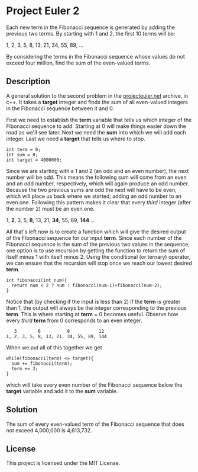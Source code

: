 # Project Euler 2

Each new term in the Fibonacci sequence is generated by adding the previous two terms. By starting with 1 and 2, the first 10 terms will be:

1, 2, 3, 5, 8, 13, 21, 34, 55, 89, ...

By considering the terms in the Fibonacci sequence whose values do not exceed four million, find the sum of the even-valued terms.

## Description

A general solution to the second problem in the [projecteuler.net](https://projecteuler.net/problem=2) archive, in c++. It takes a **target** integer and finds the sum of all even-valued integers in the Fibonacci sequence between it and 0.

First we need to establish the **term** variable that tells us which integer of the Fibonacci sequence to add. Starting at 0 will make things easier down the road as we'll see later. Next we need the **sum** into which we will add each integer. Last we need a **target** that tells us where to stop.

```
int term = 0;
int sum = 0;
int target = 4000000;
```

Since we are starting with a 1 and 2 (an odd and an even number), the next number will be odd. This means the following sum will come from an even and an odd number, respectively, which will again produce an odd number. Because the two previous sums are odd the next will have to be even, which will place us back where we started; adding an odd number to an even one. Following this pattern makes it clear that every *third* integer (after the number 2) must be an even one.

1, **2**, 3, 5, **8**, 13, 21, **34**, 55, 89, **144** ...

All that's left now is to create a function which will  give the desired output of the Fibonacci sequence for our input **term**. Since each number of the Fibonacci sequence is the sum of the previous two values in the sequence, one option is to use recursion by getting the function to return the sum of itself minus 1 with itself minus 2. Using the conditional (or ternary) operator, we can ensure that the recursion will stop once we reach our lowest desired **term**.

```
int fibonacci(int num){
  return num < 2 ? num : fibonacci(num-1)+fibonacci(num-2);
}
```

Notice that (by checking if the input is less than 2) if the **term** is greater than 1, the output will always be the integer corresponding to the previous **term**. This is where starting at **term** = 0 becomes useful. Observe how every *third* **term** from 0 corresponds to an even integer.

```
   3        6          9           12
1, 2, 3, 5, 8, 13, 21, 34, 55, 89, 144
```

When we put all of this together we get

```
while(fibonacci(term) <= target){
  sum += fibonacci(term);
  term += 3;
}
```

which will take every even number of the Fibonacci sequence below the **target** variable and add it to the **sum** variable.

## Solution

The sum of every even-valued term of the Fibonacci sequence that does not exceed 4,000,000 is 4,613,732.

## License

This project is licensed under the MIT License.
